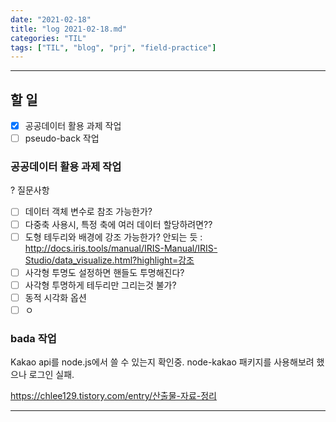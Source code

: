 ```yaml
---
date: "2021-02-18"
title: "log 2021-02-18.md"
categories: "TIL"
tags: ["TIL", "blog", "prj", "field-practice"]
---
```


----------

## 할 일

- [x] 공공데이터 활용 과제 작업
- [ ] pseudo-back 작업

### 공공데이터 활용 과제 작업

? 질문사항

- [ ] 데이터 객체 변수로 참조 가능한가?
- [ ] 다중축 사용시, 특정 축에 여러 데이터 할당하려면??
- [ ] 도형 테두리와 배경에 강조 가능한가? 안되는 듯 : <http://docs.iris.tools/manual/IRIS-Manual/IRIS-Studio/data_visualize.html?highlight=강조>
- [ ] 사각형 투명도 설정하면 핸들도 투명해진다?
- [ ] 사각형 투명하게 테두리만 그리는것 불가?
- [ ] 동적 시각화 옵션
- [ ] ㅇ

### bada 작업

Kakao api를 node.js에서 쓸 수 있는지 확인중.
node-kakao 패키지를 사용해보려 했으나 로그인 실패.

<https://chlee129.tistory.com/entry/산출물-자료-정리>

----------
